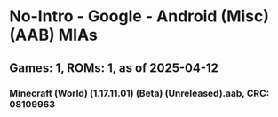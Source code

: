 # No-Intro - Google - Android (Misc) (AAB) MIAs
## Games: 1, ROMs: 1, as of 2025-04-12

### Minecraft (World) (1.17.11.01) (Beta) (Unreleased).aab, CRC: 08109963
